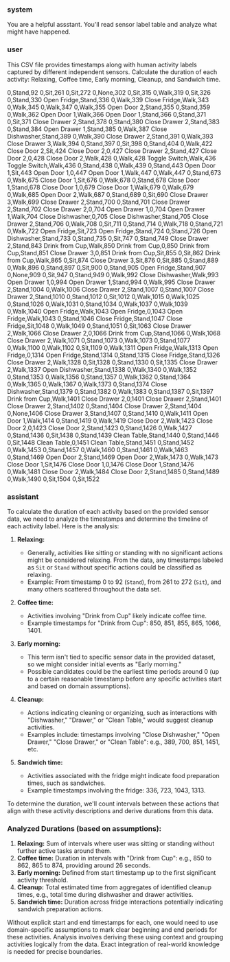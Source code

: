 ### system
You are a helpful assstant. You'll read sensor label table and analyze what might have happened.
### user

This CSV file provides timestamps along with human activity labels captured by different independent sensors.
Calculate the duration of each activity: Relaxing, Coffee time, Early morning, Cleanup, and Sandwich time.
    
0,Stand,92
0,Sit,261
0,Sit,272
0,None,302
0,Sit,315
0,Walk,319
0,Sit,326
0,Stand,330
Open Fridge,Stand,336
0,Walk,339
Close Fridge,Walk,343
0,Walk,345
0,Walk,347
0,Walk,355
Open Door 2,Stand,355
0,Stand,359
0,Walk,362
Open Door 1,Walk,366
Open Door 1,Stand,366
0,Stand,371
0,Sit,371
Close Drawer 2,Stand,378
0,Stand,380
Close Drawer 2,Stand,383
0,Stand,384
Open Drawer 1,Stand,385
0,Walk,387
Close Dishwasher,Stand,389
0,Walk,390
Close Drawer 2,Stand,391
0,Walk,393
Close Drawer 3,Walk,394
0,Stand,397
0,Sit,398
0,Stand,404
0,Walk,422
Close Door 2,Sit,424
Close Door 2,0,427
Close Drawer 2,Stand,427
Close Door 2,0,428
Close Door 2,Walk,428
0,Walk,428
Toggle Switch,Walk,436
Toggle Switch,Walk,436
0,Stand,438
0,Walk,439
0,Stand,443
Open Door 1,Sit,443
Open Door 1,0,447
Open Door 1,Walk,447
0,Walk,447
0,Stand,673
0,Walk,675
Close Door 1,Sit,676
0,Walk,678
0,Stand,678
Close Door 1,Stand,678
Close Door 1,0,679
Close Door 1,Walk,679
0,Walk,679
0,Walk,685
Open Door 2,Walk,687
0,Stand,689
0,Sit,690
Close Drawer 3,Walk,699
Close Drawer 2,Stand,700
0,Stand,701
Close Drawer 2,Stand,702
Close Drawer 2,0,704
Open Drawer 1,0,704
Open Drawer 1,Walk,704
Close Dishwasher,0,705
Close Dishwasher,Stand,705
Close Drawer 2,Stand,706
0,Walk,708
0,Sit,711
0,Stand,714
0,Walk,718
0,Stand,721
0,Walk,722
Open Fridge,Sit,723
Open Fridge,Stand,724
0,Stand,726
Open Dishwasher,Stand,733
0,Stand,735
0,Sit,747
0,Stand,749
Close Drawer 2,Stand,843
Drink from Cup,Walk,850
Drink from Cup,0,850
Drink from Cup,Stand,851
Close Drawer 3,0,851
Drink from Cup,Sit,855
0,Sit,862
Drink from Cup,Walk,865
0,Sit,874
Close Drawer 3,Sit,876
0,Sit,885
0,Stand,889
0,Walk,896
0,Stand,897
0,Sit,900
0,Stand,905
Open Fridge,Stand,907
0,None,909
0,Sit,947
0,Stand,949
0,Walk,992
Close Dishwasher,Walk,993
Open Drawer 1,0,994
Open Drawer 1,Stand,994
0,Walk,995
Close Drawer 2,Stand,1004
0,Walk,1006
Close Drawer 2,Stand,1007
0,Stand,1007
Close Drawer 2,Stand,1010
0,Stand,1012
0,Sit,1012
0,Walk,1015
0,Walk,1025
0,Stand,1026
0,Walk,1031
0,Stand,1034
0,Walk,1037
0,Walk,1039
0,Walk,1040
Open Fridge,Walk,1043
Open Fridge,0,1043
Open Fridge,Walk,1043
0,Stand,1046
Close Fridge,Stand,1047
Close Fridge,Sit,1048
0,Walk,1049
0,Stand,1051
0,Sit,1063
Close Drawer 2,Walk,1066
Close Drawer 2,0,1066
Drink from Cup,Stand,1066
0,Walk,1068
Close Drawer 2,Walk,1071
0,Stand,1073
0,Walk,1073
0,Stand,1077
0,Walk,1100
0,Walk,1102
0,Sit,1109
0,Walk,1311
Open Fridge,Walk,1313
Open Fridge,0,1314
Open Fridge,Stand,1314
0,Stand,1315
Close Fridge,Stand,1326
Close Drawer 2,Walk,1328
0,Sit,1328
0,Stand,1330
0,Sit,1335
Close Drawer 2,Walk,1337
Open Dishwasher,Stand,1338
0,Walk,1340
0,Walk,1352
0,Stand,1353
0,Walk,1356
0,Stand,1357
0,Walk,1362
0,Stand,1364
0,Walk,1365
0,Walk,1367
0,Walk,1373
0,Stand,1374
Close Dishwasher,Stand,1379
0,Stand,1382
0,Walk,1383
0,Stand,1387
0,Sit,1397
Drink from Cup,Walk,1401
Close Drawer 2,0,1401
Close Drawer 2,Stand,1401
Close Drawer 2,Stand,1402
0,Stand,1404
Close Drawer 2,Stand,1404
0,None,1406
Close Drawer 3,Stand,1407
0,Stand,1410
0,Walk,1411
Open Door 1,Walk,1414
0,Stand,1419
0,Walk,1419
Close Door 2,Walk,1423
Close Door 2,0,1423
Close Door 2,Stand,1423
0,Stand,1426
0,Walk,1427
0,Stand,1436
0,Sit,1438
0,Stand,1439
Clean Table,Stand,1440
0,Stand,1446
0,Sit,1448
Clean Table,0,1451
Clean Table,Stand,1451
0,Stand,1452
0,Walk,1453
0,Stand,1457
0,Walk,1460
0,Stand,1461
0,Walk,1463
0,Stand,1469
Open Door 2,Stand,1469
Open Door 2,Walk,1473
0,Walk,1473
Close Door 1,Sit,1476
Close Door 1,0,1476
Close Door 1,Stand,1476
0,Walk,1481
Close Door 2,Walk,1484
Close Door 2,Stand,1485
0,Stand,1489
0,Walk,1490
0,Sit,1504
0,Sit,1522

### assistant
To calculate the duration of each activity based on the provided sensor data, we need to analyze the timestamps and determine the timeline of each activity label. Here is the analysis:

1. **Relaxing:**
    - Generally, activities like sitting or standing with no significant actions might be considered relaxing. From the data, any timestamps labeled as `Sit` or `Stand` without specific actions could be classified as relaxing.
    - Example: From timestamp 0 to 92 (`Stand`), from 261 to 272 (`Sit`), and many others scattered throughout the data set.

2. **Coffee time:**
    - Activities involving "Drink from Cup" likely indicate coffee time.
    - Example timestamps for "Drink from Cup": 850, 851, 855, 865, 1066, 1401.

3. **Early morning:**
    - This term isn't tied to specific sensor data in the provided dataset, so we might consider initial events as "Early morning."
    - Possible candidates could be the earliest time periods around 0 (up to a certain reasonable timestamp before any specific activities start and based on domain assumptions).

4. **Cleanup:**
    - Actions indicating cleaning or organizing, such as interactions with "Dishwasher," "Drawer," or "Clean Table," would suggest cleanup activities.
    - Examples include: timestamps involving "Close Dishwasher," "Open Drawer," "Close Drawer," or "Clean Table": e.g., 389, 700, 851, 1451, etc.

5. **Sandwich time:**
    - Activities associated with the fridge might indicate food preparation times, such as sandwiches.
    - Example timestamps involving the fridge: 336, 723, 1043, 1313.

To determine the duration, we'll count intervals between these actions that align with these activity descriptions and derive durations from this data.

### Analyzed Durations (based on assumptions):
1. **Relaxing:** Sum of intervals where user was sitting or standing without further active tasks around them.
2. **Coffee time:** Duration in intervals with "Drink from Cup": e.g., 850 to 862, 865 to 874, providing around 26 seconds.
3. **Early morning:** Defined from start timestamp up to the first significant activity threshold.
4. **Cleanup:** Total estimated time from aggregates of identified cleanup times, e.g., total time during dishwasher and drawer activities.
5. **Sandwich time:** Duration across fridge interactions potentially indicating sandwich preparation actions.

Without explicit start and end timestamps for each, one would need to use domain-specific assumptions to mark clear beginning and end periods for these activities. Analysis involves deriving these using context and grouping activities logically from the data. Exact integration of real-world knowledge is needed for precise boundaries.
